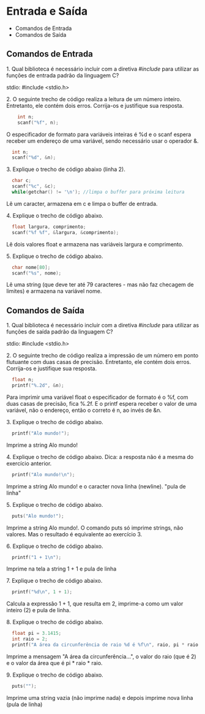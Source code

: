# Entrada e Saída

* Comandos de Entrada
* Comandos de Saída


## Comandos de Entrada

1\. Qual biblioteca é necessário incluir com a diretiva *#include* para utilizar as funções de entrada padrão
da linguagem C?

stdio: #include <stdio.h>


2\. O seguinte trecho de código realiza a leitura de um número inteiro. Entretanto, ele contém dois erros.
Corrija-os e justifique sua resposta.

```c
    int n;
    scanf("%f", n);
```

O especificador de formato para variáveis inteiras é %d e o scanf espera receber um endereço de uma variável,
sendo necessário usar o operador &.

```c
  int n;
  scanf("%d", &n);
```


3\. Explique o trecho de código abaixo (linha 2).

```c
  char c;
  scanf("%c", &c);
  while(getchar() != '\n'); //limpa o buffer para próxima leitura
```

Lê um caracter, armazena em c e limpa o buffer de entrada.


4\. Explique o trecho de código abaixo.

```c
  float largura, comprimento;
  scanf("%f %f", &largura, &comprimento);
```

Lê dois valores float e armazena nas variáveis largura e comprimento.


5\. Explique o trecho de código abaixo.

```c
  char nome[80];
  scanf("%s", nome);
```

Lê uma string (que deve ter até 79 caracteres - mas não faz checagem de limites) e armazena na variável nome.

## Comandos de Saída

1\. Qual biblioteca é necessário incluir com a diretiva *#include* para utilizar as funções de saída padrão
da linguagem C?

stdio: #include <stdio.h>


2\. O seguinte trecho de código realiza a impressão de um número em ponto flutuante com duas casas de precisão. Entretanto, ele contém dois erros.
Corrija-os e justifique sua resposta.

```c
  float n;
  printf("%.2d", &n);
```

Para imprimir uma variável float o especificador de formato é o %f, com duas casas de precisão, fica %.2f.
E o printf espera receber o valor de uma variável, não o endereço, então o correto é n, ao invés de &n.


3\. Explique o trecho de código abaixo.

```c
  printf("Alo mundo!");
```

Imprime a string Alo mundo!


4\. Explique o trecho de código abaixo. Dica: a resposta não é a mesma do exercício anterior.

```c
  printf("Alo mundo!\n");
```

Imprime a string Alo mundo! e o caracter nova linha (newline). "pula de linha"

5\. Explique o trecho de código abaixo.

```c
  puts("Alo mundo!");
```

Imprime a string Alo mundo!. O comando puts só imprime strings, não valores. Mas o resultado é equivalente ao exercício 3.


6\. Explique o trecho de código abaixo.

```c
  printf("1 + 1\n");
```

Imprime na tela a string 1 + 1 e pula de linha

7\. Explique o trecho de código abaixo.

```c
  printf("%d\n", 1 + 1);
```

Calcula a expressão 1 + 1, que resulta em 2, imprime-a como um valor inteiro (2) e pula de linha.


8\. Explique o trecho de código abaixo.

```c
  float pi = 3.1415;
  int raio = 2;
  printf("A área da circunferência de raio %d é %f\n", raio, pi * raio * raio);
```

Imprime a mensagem "A área da circunferência...", o valor do raio (que é 2) e o valor da área que é pi * raio * raio.

9\. Explique o trecho de código abaixo.


```c
  puts("");
```

Imprime uma string vazia (não imprime nada) e depois imprime nova linha (pula de linha)


